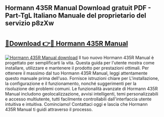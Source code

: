 ## Hormann 435R Manual Download gratuit PDF - Part-TgL Italiano Manuale del proprietario del servizio p8zXw

# <h2><a href="http://dfdxyiz.blite.top/?on=Hormann+435R+Manual">🔗Download 👉🔴 Hormann 435R Manual</a></h2>

[![Hormann 435R Manual download](https://i.imgur.com/lujVjoI.png)](http://dfdxyiz.blite.top/?on=Hormann+435R+Manual)
Il tuo nuovo Hormann 435R Manual è progettato per semplificarti la vita. Questa guida per l'utente mostra come installare, utilizzare e mantenere il prodotto per prestazioni ottimali. Per ottenere il massimo dal tuo Hormann 435R Manual, leggi attentamente questo manuale prima dell'uso. Fornisce istruzioni chiare per L'installazione, la configurazione e il funzionamento, nonché suggerimenti per la risoluzione dei problemi comuni. Le funzionalità avanzate di Hormann 435R Manual includono geolocalizzazione, avvisi intelligenti, temi personalizzabili e accesso multiutente, tutti facilmente controllabili dall'interfaccia utente intuitiva e intuitiva. Cominciamo! Contattaci oggi e lascia che Hormann 435R Manual ti guidi attraverso il processo.
